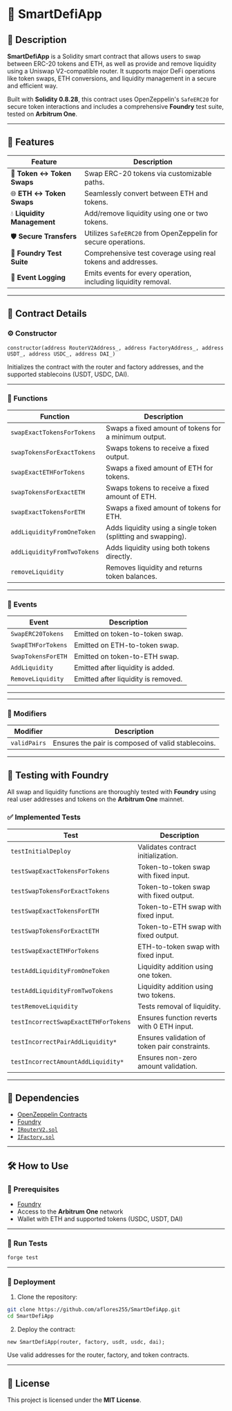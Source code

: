# 🔁 SmartDefiApp

## 📌 Description

**SmartDefiApp** is a Solidity smart contract that allows users to swap between ERC-20 tokens and ETH, as well as provide and remove liquidity using a Uniswap V2-compatible router. It supports major DeFi operations like token swaps, ETH conversions, and liquidity management in a secure and efficient way.

Built with **Solidity 0.8.28**, this contract uses OpenZeppelin's `SafeERC20` for secure token interactions and includes a comprehensive **Foundry** test suite, tested on **Arbitrum One**.

---

## 🚀 Features

| **Feature**              | **Description**                                                |
|--------------------------|----------------------------------------------------------------|
| 🔄 **Token ↔ Token Swaps**  | Swap ERC-20 tokens via customizable paths.                     |
| 🌐 **ETH ↔ Token Swaps**    | Seamlessly convert between ETH and tokens.                     |
| 💧 **Liquidity Management** | Add/remove liquidity using one or two tokens.                 |
| 🛡️ **Secure Transfers**     | Utilizes `SafeERC20` from OpenZeppelin for secure operations. |
| 🧪 **Foundry Test Suite**   | Comprehensive test coverage using real tokens and addresses.  |
| 📡 **Event Logging**        | Emits events for every operation, including liquidity removal.|

---

## 📜 Contract Details

### ⚙️ Constructor

```solidity
constructor(address RouterV2Address_, address FactoryAddress_, address USDT_, address USDC_, address DAI_)
```

Initializes the contract with the router and factory addresses, and the supported stablecoins (USDT, USDC, DAI).

---

### 🔧 Functions

| **Function**                 | **Description**                                                       |
|------------------------------|------------------------------------------------------------------------|
| `swapExactTokensForTokens`   | Swaps a fixed amount of tokens for a minimum output.                  |
| `swapTokensForExactTokens`   | Swaps tokens to receive a fixed output.                               |
| `swapExactETHForTokens`      | Swaps a fixed amount of ETH for tokens.                               |
| `swapTokensForExactETH`      | Swaps tokens to receive a fixed amount of ETH.                        |
| `swapExactTokensForETH`      | Swaps a fixed amount of tokens for ETH.                               |
| `addLiquidityFromOneToken`   | Adds liquidity using a single token (splitting and swapping).         |
| `addLiquidityFromTwoTokens`  | Adds liquidity using both tokens directly.                            |
| `removeLiquidity`            | Removes liquidity and returns token balances.                         |

---

### 📡 Events

| **Event**              | **Description**                          |
|------------------------|------------------------------------------|
| `SwapERC20Tokens`      | Emitted on token-to-token swap.          |
| `SwapETHForTokens`     | Emitted on ETH-to-token swap.            |
| `SwapTokensForETH`     | Emitted on token-to-ETH swap.            |
| `AddLiquidity`         | Emitted after liquidity is added.        |
| `RemoveLiquidity`      | Emitted after liquidity is removed.      |

---

---

### 🔑 Modifiers

| **Modifier**              | **Description**                          |
|------------------------|------------------------------------------|
| `validPairs`      | Ensures the pair is composed of valid stablecoins.          |

---

## 🧪 Testing with Foundry

All swap and liquidity functions are thoroughly tested with **Foundry** using real user addresses and tokens on the **Arbitrum One** mainnet.

### ✅ Implemented Tests

| **Test**                               | **Description**                                      |
|----------------------------------------|------------------------------------------------------|
| `testInitialDeploy`                    | Validates contract initialization.                  |
| `testSwapExactTokensForTokens`         | Token-to-token swap with fixed input.               |
| `testSwapTokensForExactTokens`         | Token-to-token swap with fixed output.              |
| `testSwapExactTokensForETH`            | Token-to-ETH swap with fixed input.                 |
| `testSwapTokensForExactETH`            | Token-to-ETH swap with fixed output.                |
| `testSwapExactETHForTokens`            | ETH-to-token swap with fixed input.                 |
| `testAddLiquidityFromOneToken`         | Liquidity addition using one token.                 |
| `testAddLiquidityFromTwoTokens`        | Liquidity addition using two tokens.                |
| `testRemoveLiquidity`                  | Tests removal of liquidity.                         |
| `testIncorrectSwapExactETHForTokens`   | Ensures function reverts with 0 ETH input.          |
| `testIncorrectPairAddLiquidity*`       | Ensures validation of token pair constraints.       |
| `testIncorrectAmountAddLiquidity*`     | Ensures non-zero amount validation.                 |

---

## 🔗 Dependencies

- [OpenZeppelin Contracts](https://github.com/OpenZeppelin/openzeppelin-contracts)
- [Foundry](https://book.getfoundry.sh/)
- [`IRouterV2.sol`](https://github.com/aflores255/LiquidityPoolsApp/blob/master/src/interfaces/IRouterV2.sol)
- [`IFactory.sol`](https://github.com/aflores255/LiquidityPoolsApp/blob/master/src/interfaces/IFactory.sol)

---

## 🛠️ How to Use

### 🔧 Prerequisites

- [Foundry](https://book.getfoundry.sh/getting-started/installation)
- Access to the **Arbitrum One** network
- Wallet with ETH and supported tokens (USDC, USDT, DAI)

---

### 🧪 Run Tests

```bash
forge test
```

---

### 🚀 Deployment

1. Clone the repository:

```bash
git clone https://github.com/aflores255/SmartDefiApp.git
cd SmartDefiApp
```

2. Deploy the contract:

```solidity
new SmartDefiApp(router, factory, usdt, usdc, dai);
```

Use valid addresses for the router, factory, and token contracts.

---

## 📄 License

This project is licensed under the **MIT License**.
